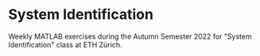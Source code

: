 # System Identification
Weekly MATLAB exercises during the Autumn Semester 2022 for "System Identification" class at ETH Zürich.
